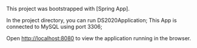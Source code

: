 This project was bootstrapped with [Spring App].

In the project directory, you can run DS2020Application;
This App is connected to MySQL using port 3306;

Open [http://localhost:8080](http://localhost:8080) to view the application running in the browser.